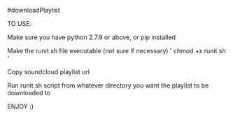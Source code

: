 #downloadPlaylist


TO USE:

Make sure you have python 2.7.9 or above, or pip installed


Make the runit.sh file executable (not sure if necessary)
 ' chmod +x runit.sh '


Copy soundcloud playlist url


Run runit.sh script from whatever directory you want the playlist to be downloaded to 


ENJOY :)
